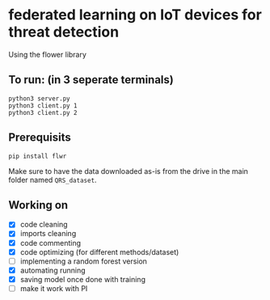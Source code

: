 # federated learning on IoT devices for threat detection

Using the flower library

## To run: (in 3 seperate terminals)
```
python3 server.py
python3 client.py 1
python3 client.py 2
```

## Prerequisits
```
pip install flwr
```
Make sure to have the data downloaded as-is from the drive in the main folder named `QRS_dataset`.

## Working on
 - [x] code cleaning
 - [x] imports cleaning
 - [x] code commenting
 - [x] code optimizing (for different methods/dataset)
 - [ ] implementing a random forest version
 - [x] automating running
 - [x] saving model once done with training
 - [ ] make it work with PI
